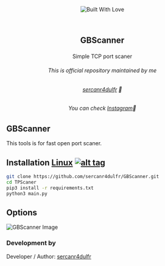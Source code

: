 <p align=center>
  <img title="Built With Love" src="https://forthebadge.com/images/badges/built-with-love.svg"></p>
  
  <br>
  
##   <p align="center">GBScanner
  <p align="center">Simple TCP port scaner




###### <p align="center"> *This is official repository maintained by me*</center> </p>
###### <p align="center"> *[sercanr4dulfr](https://www.instagram.com/therealradulfr/) 🍺*</center> </p>
###### <p align="center"> *You can check [Instagram](https://www.instagram.com/therealradulfr/)🍺*</center> </p>
  
  
## GBScanner
 
 This tools is for fast open port scaner.
  

 

## Installation [Linux](https://wikipedia.org/wiki/Linux) [![alt tag](http://icons.iconarchive.com/icons/dakirby309/simply-styled/32/OS-Linux-icon.png)](https://en.wikipedia.org/wiki/Linux)

```bash
git clone https://github.com/sercanr4dulfr/GBScanner.git
cd TPScaner
pip3 install -r requirements.txt
python3 main.py
```
## Options
![GBScanner Image](/gbscanner.png "GBScanner Image")




 

 ### Development by

Developer / Author: [sercanr4dulfr](https://www.instagram.com/therealradulfr/)


